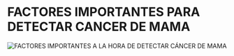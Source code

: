 
# FACTORES IMPORTANTES PARA DETECTAR CANCER DE MAMA
![FACTORES IMPORTANTES A LA HORA DE DETECTAR CÁNCER DE MAMA](https://user-images.githubusercontent.com/98856036/156943801-857f25f4-173b-413b-b0a0-7471bfed8415.png)
